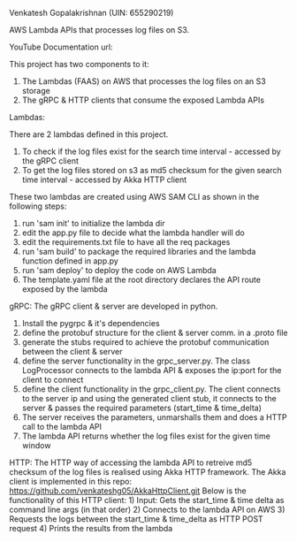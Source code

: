 Venkatesh Gopalakrishnan (UIN: 655290219)

AWS Lambda APIs that processes log files on S3.

YouTube Documentation url: 

This project has two components to it:
  1) The Lambdas (FAAS) on AWS that processes the log files on an S3 storage
  2) The gRPC & HTTP clients that consume the exposed Lambda APIs
  
 Lambdas:
 
 There are 2 lambdas defined in this project.
  1) To check if the log files exist for the search time interval - accessed by the gRPC client
  2) To get the log files stored on s3 as md5 checksum for the given search time interval - accessed by Akka HTTP client
  
 These two lambdas are created using AWS SAM CLI as shown in the following steps:
  1) run 'sam init' to initialize the lambda dir
  2) edit the app.py file to decide what the lambda handler will do
  3) edit the requirements.txt file to have all the req packages
  4) run 'sam build' to package the required libraries and the lambda function defined in app.py
  5) run 'sam deploy' to deploy the code on AWS Lambda
  6) The template.yaml file at the root directory declares the API route exposed by the lambda
  
 gRPC:
  The gRPC client & server are developed in python.
  1) Install the pygrpc & it's dependencies
  2) define the protobuf structure for the client & server comm. in a .proto file
  3) generate the stubs required to achieve the protobuf communication between the client & server
  4) define the server functionality in the grpc_server.py. The class LogProcessor connects to the lambda API & exposes the ip:port for the client to connect
  5) define the client functionality in the grpc_client.py. The client connects to the server ip and using the generated client stub, it connects to the server & passes the required parameters (start_time & time_delta)
  6) The server receives the parameters, unmarshalls them and does a HTTP call to the lambda API
  7) The lambda API returns whether the log files exist for the given time window
  
 HTTP:
  The HTTP way of accessing the lambda API to retreive md5 checksum of the log files is realised using Akka HTTP framework.
  The Akka client is implemented in this repo: https://github.com/venkateshg05/AkkaHttpClient.git
  Below is the functionality of this HTTP client:
    1) Input: Gets the start_time & time delta as command line args (in that order)
    2) Connects to the lambda API on AWS
    3) Requests the logs between the start_time & time_delta as HTTP POST request
    4) Prints the results from the lambda
